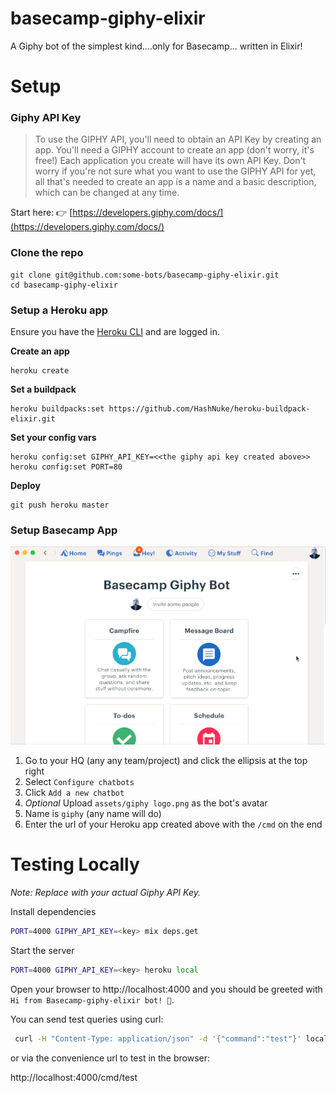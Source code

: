 # basecamp-giphy-elixir
A Giphy bot of the simplest kind....only for Basecamp... written in Elixir!

# Setup

### Giphy API Key

>To use the GIPHY API, you'll need to obtain an API Key by creating an app. You'll need a GIPHY account to create an app (don't worry, it's free!) Each application you create will have its own API Key. Don't worry if you're not sure what you want to use the GIPHY API for yet, all that's needed to create an app is a name and a basic description, which can be changed at any time.

Start here: 👉 [https://developers.giphy.com/docs/](https://developers.giphy.com/docs/)

### Clone the repo

```
git clone git@github.com:some-bots/basecamp-giphy-elixir.git
cd basecamp-giphy-elixir
```

### Setup a Heroku app

Ensure you have the [Heroku CLI](https://devcenter.heroku.com/categories/command-line) and are logged in.

**Create an app**

```
heroku create
```
**Set a buildpack**

```
heroku buildpacks:set https://github.com/HashNuke/heroku-buildpack-elixir.git
```
**Set your config vars**
```
heroku config:set GIPHY_API_KEY=<<the giphy api key created above>>
heroku config:set PORT=80
```
**Deploy**

```
git push heroku master
```

### Setup Basecamp App

![add-chat-bot](https://github.com/some-bots/basecamp-giphy/raw/master/assets/add-chat-bot.gif)

1. Go to your HQ (any any team/project) and click the ellipsis at the top right
1. Select `Configure chatbots`
1. Click `Add a new chatbot`
1. _Optional_ Upload `assets/giphy logo.png` as the bot's avatar
1. Name is `giphy` (any name will do)
1. Enter the url of your Heroku app created above with the `/cmd` on the end

# Testing Locally

_Note: Replace <key> with your actual Giphy API Key._

Install dependencies

```bash
PORT=4000 GIPHY_API_KEY=<key> mix deps.get
```

Start the server

```bash
PORT=4000 GIPHY_API_KEY=<key> heroku local
```

Open your browser to http://localhost:4000 and you should be greeted with `Hi from Basecamp-giphy-elixir bot! 🤖`.

You can send test queries using curl:

```bash
 curl -H "Content-Type: application/json" -d '{"command":"test"}' localhost:4000/cmd
```

or via the convenience url to test in the browser:

http://localhost:4000/cmd/test